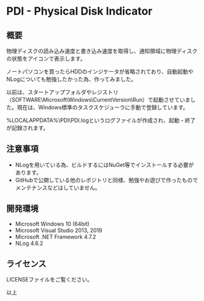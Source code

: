 # PDI - Physical Disk Indicator

## 概要

物理ディスクの読み込み速度と書き込み速度を取得し、通知領域に物理ディスクの状態をアイコンで表示します。

ノートパソコンを買ったらHDDのインジケータが省略されており、自動起動やNLogについても勉強したかった為、作ってみました。

以前は、スタートアップフォルダやレジストリ（SOFTWARE\Microsoft\Windows\CurrentVersion\Run）で起動させていました。現在は、Windows標準のタスクスケジューラに手動で登録しています。

%LOCALAPPDATA%\PDI\PDI.logというログファイルが作成され、起動・終了が記録されます。

## 注意事項

* NLogを用いている為、ビルドするにはNuGet等でインストールする必要があります。
* GitHubで公開している他のレポジトリと同様、勉強やお遊びで作ったものでメンテナンスなどはしていません。

## 開発環境

* Microsoft Windows 10 (64bit)
* Microsoft Visual Studio 2013, 2019
* Microsoft .NET Framework 4.7.2
* NLog 4.6.2

## ライセンス
LICENSEファイルをご覧ください。

以上